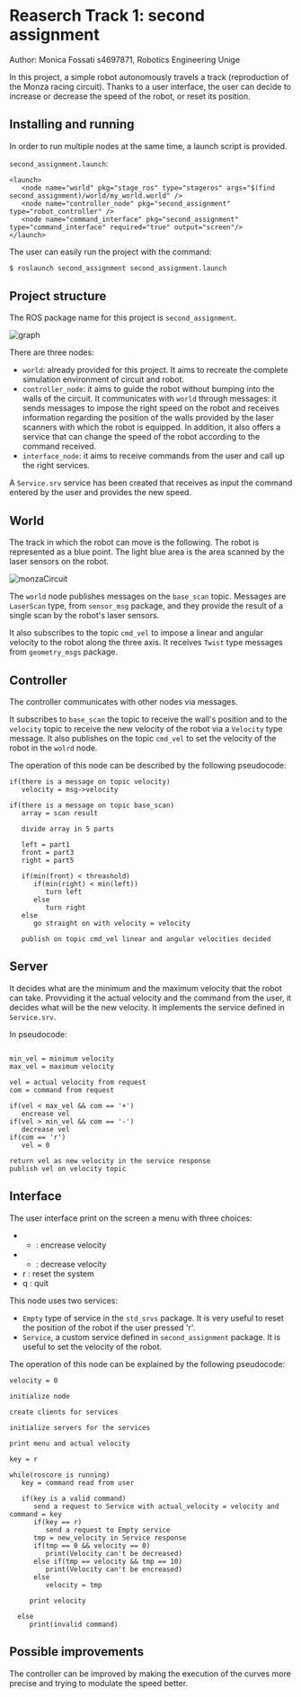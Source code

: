 # Reaserch Track 1: second assignment
Author: Monica Fossati s4697871, Robotics Engineering Unige

In this project, a simple robot autonomously travels a track (reproduction of the Monza racing circuit). Thanks to a user interface, the user can decide to increase or decrease the speed of the robot, or reset its position. 

## Installing and running
In order to run multiple nodes at the same time, a launch script is provided.

```second_assignment.launch```:
```
<launch>
   <node name="world" pkg="stage_ros" type="stageros" args="$(find second_assignment)/world/my_world.world" />
   <node name="controller_node" pkg="second_assignment" type="robot_controller" />
   <node name="command_interface" pkg="second_assignment" type="command_interface" required="true" output="screen"/>
</launch>
```
The user can easily run the project with the command:
```bash
$ roslaunch second_assignment second_assignment.launch 
```
## Project structure
The ROS package name for this project is ```second_assignment```.

![graph](https://user-images.githubusercontent.com/62377263/145631182-a5281b6e-e68c-452d-b95d-babde54fbed8.JPG)

There are three nodes:
* ```world```: already provided for this project. It aims to recreate the complete simulation environment of circuit and robot.
* ```controller_node```: it aims to guide the robot without bumping into the walls of the circuit. It communicates with ```world``` through messages: it sends messages to impose the right speed on the robot and receives information regarding the position of the walls provided by the laser scanners with which the robot is equipped. In addition, it also offers a service that can change the speed of the robot according to the command received.
* ```interface_node```: it aims to receive commands from the user and call up the right services.

A ```Service.srv``` service has been created that receives as input the command entered by the user and provides the new speed.

## World
The track in which the robot can move is the following. The robot is represented as a blue point. The light blue area is the area scanned by the laser sensors on the robot.

![monzaCircuit](https://user-images.githubusercontent.com/62377263/145191244-00276a66-588d-4a4e-9afb-adadbb17dfcb.JPG)

The ```world``` node publishes messages on the ```base_scan``` topic. Messages are ```LaserScan``` type, from ```sensor_msg``` package, and they provide the result of a single scan by the robot's laser sensors.

It also subscribes to the topic ```cmd_vel``` to impose a linear and angular velocity to the robot along the three axis. It receives ```Twist``` type messages from ```geometry_msgs``` package.

## Controller
The controller communicates with other nodes via messages.

It subscribes to ```base_scan``` the topic to receive the wall's position and to the ```velocity``` topic to receive the new velocity of the robot via a ```Velocity``` type message.
It also publishes on the topic ```cmd_vel``` to set the velocity of the robot in the ```wolrd``` node.

The operation of this node can be described by the following pseudocode:
```pseudocode
if(there is a message on topic velocity)
   velocity = msg->velocity
   
if(there is a message on topic base_scan)
   array = scan result
   
   divide array in 5 parts
   
   left = part1
   front = part3
   right = part5
   
   if(min(front) < threashold)
      if(min(right) < min(left))
         turn left
      else
         turn right
   else
      go straight on with velocity = velocity
   
   publish on topic cmd_vel linear and angular velocities decided

```
## Server
It decides what are the minimum and the maximum velocity that the robot can take.
Provviding it the actual velocity and the command from the user, it decides what will be the new velocity.
It implements the service defined in ```Service.srv```.

In pseudocode:
```pseudocode

min_vel = minimum velocity
max_vel = maximum velocity

vel = actual velocity from request
com = command from request

if(vel < max_vel && com == '+')
   encrease vel
if(vel > min_vel && com == '-')
   decrease vel
if(com == 'r')
   vel = 0
   
return vel as new velocity in the service response
publish vel on velocity topic
```

## Interface
The user interface print on the screen a menu with three choices:
* + : encrease velocity
* - : decrease velocity
* r : reset the system
* q : quit

This node uses two services:
*  ```Empty``` type of service in the ```std_srvs``` package. It is very useful to reset the position of the robot if the user pressed 'r'.
*  ```Service```, a custom service defined in ```second_assignment``` package. It is useful to set the velocity of the robot.

The operation of this node can be explained by the following pseudocode:
```pseudocode
velocity = 0

initialize node

create clients for services

initialize servers for the services

print menu and actual velocity

key = r

while(roscore is running)
   key = command read from user
   
   if(key is a valid command)
      send a request to Service with actual_velocity = velocity and command = key
      if(key == r)
         send a request to Empty service
      tmp = new_velocity in Service response
      if(tmp == 0 && velocity == 0)
         print(Velocity can't be decreased)
      else if(tmp == velocity && tmp == 10)
         print(Velocity can't be encreased)
      else
         velocity = tmp
         
     print velocity
     
  else
     print(invalid command)
```

## Possible improvements
The controller can be improved by making the execution of the curves more precise and trying to modulate the speed better.
